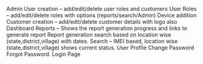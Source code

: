 Admin
      User creation – add/edit/delete user roles and customers
      User Roles – add/edit/delete roles with options (reports/search/Admin)
      Device addition
     Customer creation – add/edit/delete customer details with logo also
Dashboard
Reports – Shows the report generation progress and links to generate report
                 Report generation search based on location wise (state,district,village) with dates.
Search – IMEI based, location wise (state,district,village) shows current status.
User Profile
Change Password
Forgot Password.
Login Page

